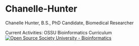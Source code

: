 # Chanelle-Hunter
Chanelle Hunter, B.S., PhD Candidate, Biomedical Researcher

Current Activities: OSSU Bioinformatics Curriculum 
<a href="https://github.com/open-source-society/bioinformatics"><img alt="Open Source Society University - Bioinformatics" src="https://img.shields.io/badge/OSSU-bioinformatics-blue.svg"></a>
